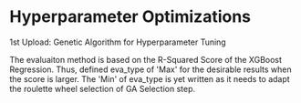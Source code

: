 # Hyperparameter Optimizations

1st Upload: Genetic Algorithm for Hyperparameter Tuning 

The evaluaiton method is based on the R-Squared Score of the XGBoost Regression.
Thus, defined eva_type of 'Max' for the desirable results when the score is larger.
  The 'Min' of eva_type is yet written as it needs to adapt the roulette wheel selection of GA Selection step.
  
